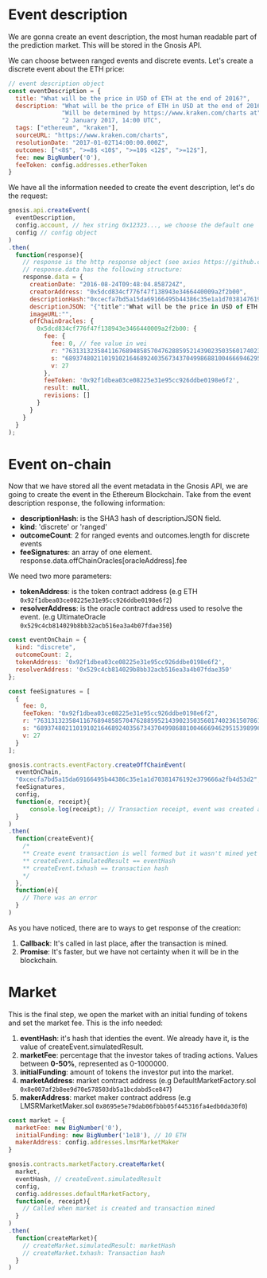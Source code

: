 # Event description
We are gonna create an event description, the most human readable part of the
prediction market. This will be stored in the Gnosis API.

We can choose between ranged events and discrete events. Let's create a
discrete event about the ETH price:

```js
// event description object
const eventDescription = {
  title: "What will be the price in USD of ETH at the end of 2016?",
  description: "What will be the price of ETH in USD at the end of 2016? the price" +
               "Will be determined by https://www.kraken.com/charts at" +
               "2 January 2017, 14:00 UTC",
  tags: ["ethereum", "kraken"],
  sourceURL: "https://www.kraken.com/charts",
  resolutionDate: "2017-01-02T14:00:00.000Z",
  outcomes: ["<8$", ">=8$ <10$", ">=10$ <12$", ">=12$"],
  fee: new BigNumber('0'),
  feeToken: config.addresses.etherToken
}
```

We have all the information needed to create the event description, let's do the
request:

```js
gnosis.api.createEvent(
  eventDescription,
  config.account, // hex string 0x12323..., we choose the default one
  config // config object
)
.then(
  function(response){
    // response is the http response object (see axios https://github.com/mzabriskie/axios)
    // response.data has the following structure:
    response.data = {
      creationDate: "2016-08-24T09:48:04.858724Z",
      creatorAddress: "0x5dcd834cf776f47f138943e3466440009a2f2b00",
      descriptionHash:"0xcecfa7bd5a15da69166495b44386c35e1a1d70381476192e379666a2fb4d53d2",
      descriptionJSON: "{"title":"What will be the price in USD of ETH at the end of 2016?","description":"What will be the price of ETH in USD at the end of 2016? the priceWill be determined by https://www.kraken.com/charts at2 January 2017, 14:00 UTC","resolutionDate":"2017-01-02T14:00:00.000Z","sourceURL":"https://www.kraken.com/charts","tags":["ethereum","kraken"],"outcomes":["<8$",">=8$ <10$",">=10$ <12$",">=12$"]}",
      imageURL:"",
      offChainOracles: {
        0x5dcd834cf776f47f138943e3466440009a2f2b00: {
          fee: {
            fee: 0, // fee value in wei
            r: "76313132358411676894858570476288595214390235035601740236150786169812569527480",
            s: "6893748021101910216468924035673437049986881004666946295153989969887086026472",
            v: 27
          },
          feeToken: '0x92f1dbea03ce08225e31e95cc926ddbe0198e6f2',
          result: null,
          revisions: []
        }
      }
    }
  }
);
```

# Event on-chain
Now that we have stored all the event metadata in the Gnosis API, we are going
to create the event in the Ethereum Blockchain.
Take from the event description response, the following information:

* **descriptionHash**: is the SHA3 hash of descriptionJSON field.
* **kind**: 'discrete' or 'ranged'
* **outcomeCount**: 2 for ranged events and outcomes.length for discrete events
* **feeSignatures**: an array of one element. response.data.offChainOracles[oracleAddress].fee

We need two more parameters:

* **tokenAddress**: is the token contract address (e.g ETH `0x92f1dbea03ce08225e31e95cc926ddbe0198e6f2`)
* **resolverAddress**: is the oracle contract address used to resolve the event. (e.g UltimateOracle `0x529c4cb814029b8bb32acb516ea3a4b07fdae350`)

```js
const eventOnChain = {
  kind: "discrete",
  outcomeCount: 2,
  tokenAddress: '0x92f1dbea03ce08225e31e95cc926ddbe0198e6f2',
  resolverAddress: '0x529c4cb814029b8bb32acb516ea3a4b07fdae350'
};

const feeSignatures = [
  {
    fee: 0,
    feeToken: "0x92f1dbea03ce08225e31e95cc926ddbe0198e6f2",
    r: "76313132358411676894858570476288595214390235035601740236150786169812569527480",
    s: "6893748021101910216468924035673437049986881004666946295153989969887086026472",
    v: 27
  }
];

gnosis.contracts.eventFactory.createOffChainEvent(
  eventOnChain,
  "0xcecfa7bd5a15da69166495b44386c35e1a1d70381476192e379666a2fb4d53d2", // descriptionHash
  feeSignatures,
  config,
  function(e, receipt){
      console.log(receipt); // Transaction receipt, event was created and transactions was mined
  }
)
.then(
  function(createEvent){
    /*
    ** Create event transaction is well formed but it wasn't mined yet
    ** createEvent.simulatedResult == eventHash
    ** createEvent.txhash == transaction hash
    */
  },
  function(e){
    // There was an error
  }
)
```

As you have noticed, there are to ways to get response of the creation:

1. **Callback**: It's called in last place, after the transaction is mined.
2. **Promise**: It's faster, but we have not certainty when it will be in the blockchain.

# Market
This is the final step, we open the market with an initial funding of tokens and
set the market fee.
This is the info needed:

1. **eventHash**: it's hash that identies the event. We already have it, is the
  value of createEvent.simulatedResult.
2. **marketFee**: percentage that the investor takes of trading actions.
Values between **0-50%**, represented as 0-1000000.
3. **initialFunding**: amount of tokens the investor put into the market.
4. **marketAddress**: market contract address (e.g DefaultMarketFactory.sol `0x8e007af2b8ee9d70e578503db5a1bcdabd5ce847`)
5. **makerAddress**: market maker contract address (e.g LMSRMarketMaker.sol `0x8695e5e79dab06fbbb05f445316fa4edb0da30f0`)

```js
const market = {
  marketFee: new BigNumber('0'),
  initialFunding: new BigNumber('1e18'), // 10 ETH
  makerAddress: config.addresses.lmsrMarketMaker
}
```

```js
gnosis.contracts.marketFactory.createMarket(
  market,
  eventHash, // createEvent.simulatedResult
  config,
  config.addresses.defaultMarketFactory,
  function(e, receipt){
    // Called when market is created and transaction mined
  }
)
.then(
  function(createMarket){
    // createMarket.simulatedResult: marketHash
    // createMarket.txhash: Transaction hash
  }
)
```
